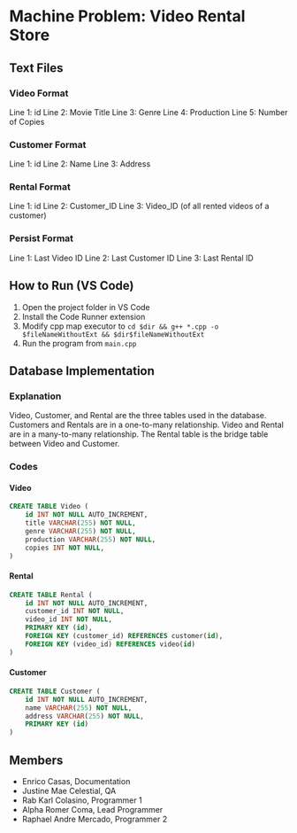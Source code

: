 # Machine Problem: Video Rental Store

## Text Files

### Video Format

Line 1: id
Line 2: Movie Title
Line 3: Genre
Line 4: Production
Line 5: Number of Copies

### Customer Format

Line 1: id
Line 2: Name
Line 3: Address

### Rental Format

Line 1: id
Line 2: Customer_ID
Line 3: Video_ID (of all rented videos of a customer)

### Persist Format

Line 1: Last Video ID
Line 2: Last Customer ID
Line 3: Last Rental ID

## How to Run (VS Code)

1. Open the project folder in VS Code
2. Install the Code Runner extension
3. Modify cpp map executor to `cd $dir && g++ *.cpp -o $fileNameWithoutExt && $dir$fileNameWithoutExt`
4. Run the program from `main.cpp`

## Database Implementation

### Explanation

Video, Customer, and Rental are the three tables used in the database. Customers and Rentals are in a one-to-many relationship. Video and Rental are in a many-to-many relationship. The Rental table is the bridge table between Video and Customer.

### Codes

#### Video

```sql
CREATE TABLE Video (
    id INT NOT NULL AUTO_INCREMENT,
    title VARCHAR(255) NOT NULL,
    genre VARCHAR(255) NOT NULL,
    production VARCHAR(255) NOT NULL,
    copies INT NOT NULL,
)
```

#### Rental

```sql
CREATE TABLE Rental (
    id INT NOT NULL AUTO_INCREMENT,
    customer_id INT NOT NULL,
    video_id INT NOT NULL,
    PRIMARY KEY (id),
    FOREIGN KEY (customer_id) REFERENCES customer(id),
    FOREIGN KEY (video_id) REFERENCES video(id)
)
```

#### Customer

```sql
CREATE TABLE Customer (
    id INT NOT NULL AUTO_INCREMENT,
    name VARCHAR(255) NOT NULL,
    address VARCHAR(255) NOT NULL,
    PRIMARY KEY (id)
)
```

## Members

- Enrico Casas, Documentation
- Justine Mae Celestial, QA
- Rab Karl Colasino, Programmer 1
- Alpha Romer Coma, Lead Programmer
- Raphael Andre Mercado, Programmer 2
